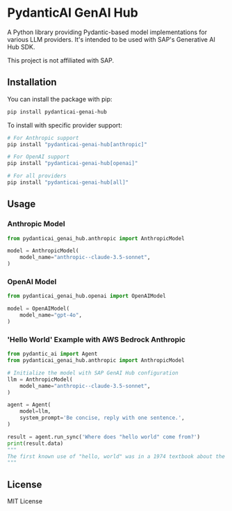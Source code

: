 # PydanticAI GenAI Hub

A Python library providing Pydantic-based model implementations for various LLM providers.
It's intended to be used with SAP's Generative AI Hub SDK.

This project is not affiliated with SAP.

## Installation

You can install the package with pip:

```bash
pip install pydanticai-genai-hub
```

To install with specific provider support:

```bash
# For Anthropic support
pip install "pydanticai-genai-hub[anthropic]"

# For OpenAI support
pip install "pydanticai-genai-hub[openai]"

# For all providers
pip install "pydanticai-genai-hub[all]"
```

## Usage

### Anthropic Model

```python
from pydanticai_genai_hub.anthropic import AnthropicModel

model = AnthropicModel(
    model_name="anthropic--claude-3.5-sonnet",
)
```

### OpenAI Model

```python
from pydanticai_genai_hub.openai import OpenAIModel

model = OpenAIModel(
    model_name="gpt-4o",
)
```

### 'Hello World' Example with AWS Bedrock Anthropic

```python
from pydantic_ai import Agent
from pydanticai_genai_hub.anthropic import AnthropicModel

# Initialize the model with SAP GenAI Hub configuration
llm = AnthropicModel(
    model_name="anthropic--claude-3.5-sonnet",
)

agent = Agent(  
    model=llm,
    system_prompt='Be concise, reply with one sentence.',  
)

result = agent.run_sync('Where does "hello world" come from?')  
print(result.data)
"""
The first known use of "hello, world" was in a 1974 textbook about the C programming language.
"""
```

## License

MIT License
